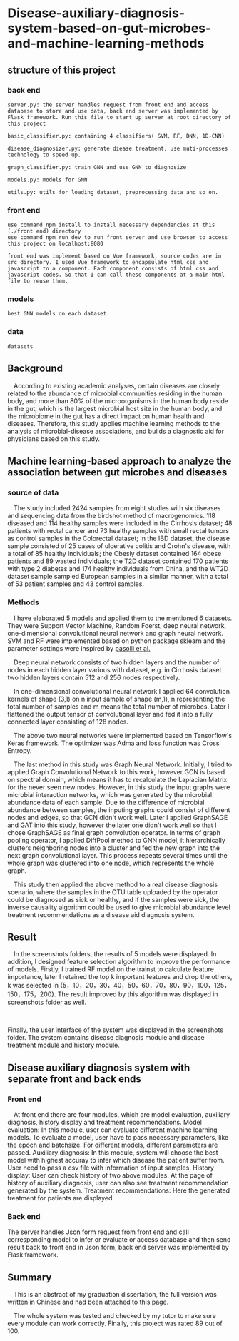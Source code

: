 # Disease-auxiliary-diagnosis-system-based-on-gut-microbes-and-machine-learning-methods
## structure of this project
### back end  
    server.py: the server handles request from front end and access database to store and use data, back end server was implemented by Flask framework. Run this file to start up server at root directory of this project

    basic_classifier.py: containing 4 classifiers( SVM, RF, DNN, 1D-CNN)  

    disease_diagnosizer.py: generate diease treatment, use muti-processes technology to speed up.  

    graph_classifier.py: train GNN and use GNN to diagnosize  

    models.py: models for GNN

    utils.py: utils for loading dataset, preprocessing data and so on. 
### front end 

    use command npm install to install necessary dependencies at this (./front end) directory
    use command npm run dev to run front server and use browser to access this project on localhost:8080  

    front end was implement based on Vue framework, source codes are in src directory. I used Vue framework to encapsulate html css and javascript to a component. Each component consists of html css and javascript codes. So that I can call these components at a main html file to reuse them.
### models   
    best GNN models on each dataset. 
### data   
    datasets
## Background
&emsp;According to existing academic analyses, certain diseases are closely related to the abundance of microbial communities residing in the human body, and more than 80% of the microorganisms in the human body reside in the gut, which is the largest microbial host site in the human body, and the microbiome in the gut has a direct impact on human health and diseases.
Therefore, this study applies machine learning methods to the analysis of microbial-disease associations, and builds a diagnostic aid for physicians based on this study.
## Machine learning-based approach to analyze the association between gut microbes and diseases 
### source of data
&emsp;The study included 2424 samples from eight studies with six diseases and sequencing data from the birdshot method of macrogenomics. 118 diseased and 114 healthy samples were included in the Cirrhosis dataset; 48 patients with rectal cancer and 73 healthy samples with small rectal tumors as control samples in the Colorectal dataset; In the IBD dataset, the disease sample consisted of 25 cases of ulcerative colitis and Crohn's disease, with a total of 85 healthy individuals; the Obesiy dataset contained 164 obese patients and 89 wasted individuals; the T2D dataset contained 170 patients with type 2 diabetes and 174 healthy individuals from China, and the WT2D dataset sample sampled European samples in a similar manner, with a total of 53 patient samples and 43 control samples.
### Methods
&emsp;I have elaborated 5 models and applied them to the mentioned 6 datasets. They were Support Vector Machine, Random Foerst, deep neural network, one-dimensional convolutional neural network and graph neural network. SVM and RF were implemented based on python package sklearn and the parameter settings were inspired by <a href = "https://journals.plos.org/ploscompbiol/article?id=10.1371/journal.pcbi.1004977">pasolli et al.</a>   

&emsp;Deep neural network consists of two hidden layers and the number of nodes in each hidden layer various with dataset, e.g. in Cirrhosis dataset two hidden layers contain 512 and 256 nodes respectively.   

&emsp;In one-dimensional convolutional neural network I applied 64 convolution kernels of shape (3,1) on n input sample of shape (m,1), n representing the total number of samples and m means the total number of microbes. Later I flattened the output tensor of convolutional layer and fed it into a fully connected layer consisting of 128 nodes.  

&emsp;The above two neural networks were implemented based on Tensorflow's Keras framework. The optimizer was Adma and loss function was Cross Entropy. 

&emsp;The last method in this study was Graph Neural Network. Initially, I tried to applied Graph Convolutional Network to this work, however GCN is based on spectral domain, which means it has to recalculate the Laplacian Matrix for the never seen new nodes. However, in this study the input graphs were microbial interaction networks, which was generated by the microbial abundance data of each sample. Due to the difference of microbial abundance between samples, the inputing graphs could consist of different nodes and edges, so that GCN didn't work well. Later I applied GraphSAGE and GAT into this study, however the later one didn't work well so that I chose GraphSAGE as final graph convolution operator. In terms of graph pooling operator, I applied DiffPool method to GNN model, it hierarchically clusters neighboring nodes into a cluster and fed the new graph into the next graph convolutional layer. This process repeats several times until the whole graph was clustered into one node, which represents the whole graph.

&emsp;This study then applied the above method to a real disease diagnosis scenario, where the samples in the OTU table uploaded by the operator could be diagnosed as sick or healthy, and if the samples were sick, the inverse causality algorithm could be used to give microbial abundance level treatment recommendations as a disease aid diagnosis system.
## Result
&emsp;In the screenshots folders, the results of 5 models were displayed. In addition, I designed feature selection algorithm to improve the performance of models. Firstly, I trained RF model on the trainst to calculate feature importance, later I retained the top k important features and drop the others, k was selected in {5，10，20，30，40，50，60，70，80，90，100，125，150，175，200}. The result improved by this algorithm was displayed in screenshots folder as well. 

&emsp;

Finally, the user interface of the system was displayed in the screenshots folder. The system contains disease diagnosis module and disease treatment module and history module. 

## Disease auxiliary diagnosis system with separate front and back ends
### Front end
&emsp;At front end there are four modules, which are model evaluation, auxiliary diagnosis, history display and treatment recommendations.
 Model evaluation: In this module, user can evaluate different machine learning models. To evaluate a model, user have to pass necessary parameters, like the epoch and batchsize. For different models, different parameters are passed.
 Auxiliary diagnosis: In this module, system will choose the best model with highest accuray to infer which disease the patient suffer from. User need to pass a csv file with information of input samples.
 History display: User can check history of two above modules. At the page of history of auxiliary diagnosis, user can also see treatment recommendation generated by the system.
 Treatment recommendations: Here the generated treatment for patients are displayed.
### Back end
The server handles Json form request from front end and call corresponding model to infer or evaluate or access database and then send result back to front end in Json form, back end server was implemented by Flask framework.

## Summary
&emsp;This is an abstract of my graduation dissertation, the full version was written in Chinese and had been attached to this page.

&emsp;The whole system was tested and checked by my tutor to make sure every module can work correctly. Finally, this project was rated 89 out of 100.

